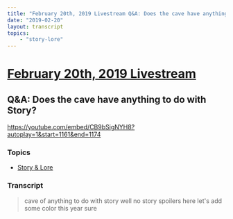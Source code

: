 ```yaml
---
title: "February 20th, 2019 Livestream Q&A: Does the cave have anything to do with Story?"
date: "2019-02-20"
layout: transcript
topics:
    - "story-lore"
---
```

# [February 20th, 2019 Livestream](../2019-02-20.md)
## Q&A: Does the cave have anything to do with Story?
https://youtube.com/embed/CB9bSigNYH8?autoplay=1&start=1161&end=1174

### Topics
* [Story & Lore](../topics/story-lore.md)

### Transcript

> cave of anything to do with story well no story spoilers here let's add some color this year sure
